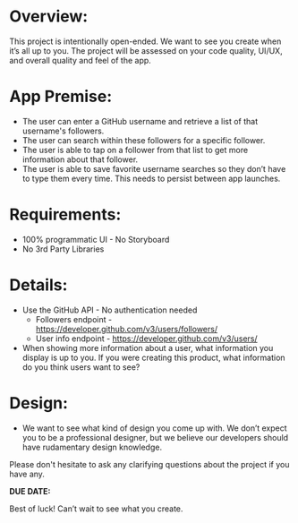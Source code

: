 # Overview:

This project is intentionally open-ended. We want to see you create when it’s all up to you. The project will be assessed on your code quality, UI/UX, and overall quality and feel of the app.

# App Premise:

- The user can enter a GitHub username and retrieve a list of that username's followers.
- The user can search within these followers for a specific follower.
- The user is able to tap on a follower from that list to get more information about that follower. 
- The user is able to save favorite username searches so they don’t have to type them every time. This needs to persist between app launches.

# Requirements:

- 100% programmatic UI - No Storyboard
- No 3rd Party Libraries

# Details:

- Use the GitHub API - No authentication needed 
    - Followers endpoint - https://developer.github.com/v3/users/followers/
    - User info endpoint - https://developer.github.com/v3/users/
- When showing more information about a user, what information you display is up to you. If you were creating this product, what information do you think users want to see?

# Design:

- We want to see what kind of design you come up with. We don’t expect you to be a professional designer, but we believe our developers should have rudamentary design knowledge. 

Please don't hesitate to ask any clarifying questions about the project if you have any.

**DUE DATE:**  

Best of luck! Can’t wait to see what you create.
